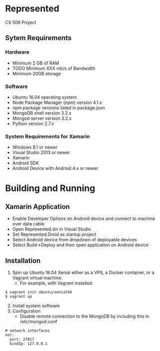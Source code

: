 # Represented
CS 506 Project

## Sytem Requirements
### Hardware
* Minimum 2 GB of RAM
* TODO Minimum XXX mb/s of Bandwidth
* Minimum 20GB storage
### Software
* Ubuntu 16.04 operating system
* Node Package Manager (npm) version 4.1.x
* npm package versions listed in package.json
* MongoDB shell version 3.2.x
* Mongod server version 3.2.x
* Python version 2.7.x

### System Requirements for Xamarin
* Windows 8.1 or newer
* Visual Studio 2013 or newer
* Xamarin 
* Android SDK
* Android Device with Android 4.x or newer

# Building and Running

## Xamarin Application
* Enable Developer Options on Android device and connect to machine over data cable
* Open Represented.sln in Visual Studio
* Set Represented.Droid as startup project
* Select Android device from dropdown of deployable devices
* Select Build->Deploy and then open application on Android device

## Installation
1. Spin up Ubuntu 16.04 Xenial either as a VPS, a Docker container, or a Vagrant virtual machine.
    * For example, with Vagrant installed:
```
$ vagrant init ubuntu/xenial64
$ vagrant up
```

2. Install system software
3. Configuration
    * Disable remote connection to the MongoDB by including this in /etc/mongod.conf
```
# network interfaces
net:
  port: 27017
  bindIp: 127.0.0.1
```
